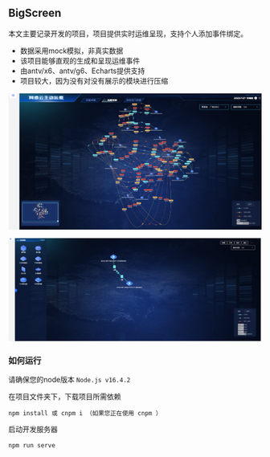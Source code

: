 ## BigScreen
本文主要记录开发的项目，项目提供实时运维呈现，支持个人添加事件绑定。
- 数据采用mock模拟，非真实数据
- 该项目能够直观的生成和呈现运维事件
- 由antv/x6、antv/g6、Echarts提供支持
- 项目较大，因为没有对没有展示的模块进行压缩



![大屏](https://github.com/Hslven/BigScreen/blob/main/public/graph.png)

![大屏](https://github.com/Hslven/BigScreen/blob/main/public/graphManagement.png)

### 如何运行

请确保您的node版本 `Node.js v16.4.2`

在项目文件夹下，下载项目所需依赖

```npm
npm install 或 cnpm i （如果您正在使用 cnpm ）
```

启动开发服务器

```npm
npm run serve 
```

